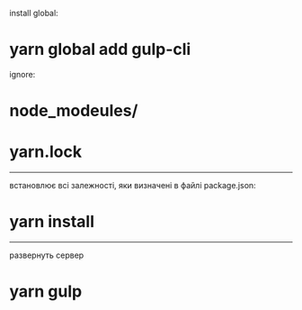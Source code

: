 install global:
>>
# yarn global add gulp-cli

ignore:
>>
# node_modeules/
# yarn.lock

-----------------------------------------------------------

встановлює всі залежності, яки визначені в файлі package.json:
>>
# yarn install

-----------------------------------------------------------

развернуть сервер
>>
# yarn gulp
